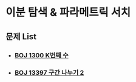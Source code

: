 # 이분 탐색 & 파라메트릭 서치



## 문제 List

- ### [BOJ 1300 K번째 수](https://github.com/jungtaeyong/alstudy2/blob/ty/이분%20탐색/baekjoon%201300%20K번째%20수.md)

- ### [BOJ 13397 구간 나누기 2](https://github.com/jungtaeyong/alstudy2/blob/ty/이분%20탐색/baekjoon%2013397%20구간%20나누기%202.cpp)


